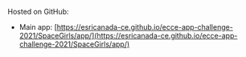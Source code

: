 Hosted on GitHub:

- Main app: [https://esricanada-ce.github.io/ecce-app-challenge-2021/SpaceGirls/app/](https://esricanada-ce.github.io/ecce-app-challenge-2021/SpaceGirls/app/)
